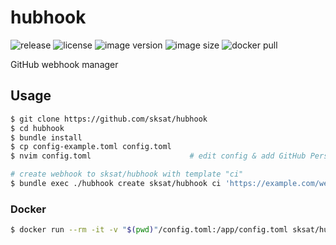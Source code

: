 # hubhook

![release](https://img.shields.io/github/v/release/sksat/hubhook?sort=semver)
![license](https://img.shields.io/github/license/sksat/hubhook)
![image version](https://img.shields.io/docker/v/sksat/hubhook?label=image%20version&sort=semver)
![image size](https://img.shields.io/docker/image-size/sksat/hubhook?sort=semver)
![docker pull](https://img.shields.io/docker/pulls/sksat/hubhook)

GitHub webhook manager

## Usage

```sh
$ git clone https://github.com/sksat/hubhook
$ cd hubhook
$ bundle install
$ cp config-example.toml config.toml
$ nvim config.toml                      # edit config & add GitHub Personal Access Token

# create webhook to sksat/hubhook with template "ci"
$ bundle exec ./hubhook create sksat/hubhook ci 'https://example.com/webhook'
```

### Docker

```sh
$ docker run --rm -it -v "$(pwd)"/config.toml:/app/config.toml sksat/hubhook /app/hubhook create user/repo ci,cd 'https://example.com/webhook'
```
